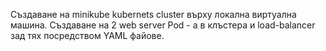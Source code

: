 Създаване на minikube kubernets cluster върху локална виртуална машина. Създаване на 2 web server Pod - a в клъстера и load-balancer зад тях посредством YAML файове.